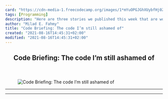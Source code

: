 ```yaml
---
card: "https://cdn-media-1.freecodecamp.org/images/1*mYuOPGJGhXUybfHj0ZciEA.png"
tags: [Programming]
description: "Here are three stories we published this week that are worth "
author: "Milad E. Fahmy"
title: "Code Briefing: The code I’m still ashamed of"
created: "2021-08-16T14:45:31+02:00"
modified: "2021-08-16T14:45:31+02:00"
---
```

<div class="site-wrapper">
<main id="site-main" class="site-main outer">
<div class="inner">
<article class="post-full post tag-programming tag-tech tag-women-in-tech tag-design tag-life-lessons ">
<header class="post-full-header">
<h1 class="post-full-title">Code Briefing: The code I’m still ashamed of</h1>
</header>
<figure class="post-full-image">
<picture>
<source media="(max-width: 700px)" sizes="1px" srcset="data:image/gif;base64,R0lGODlhAQABAIAAAAAAAP///yH5BAEAAAAALAAAAAABAAEAAAIBRAA7 1w">
<source media="(min-width: 701px)" sizes="(max-width: 800px) 400px,
(max-width: 1170px) 700px,
1400px" srcset="https://cdn-media-1.freecodecamp.org/images/1*mYuOPGJGhXUybfHj0ZciEA.png 300w,
https://cdn-media-1.freecodecamp.org/images/1*mYuOPGJGhXUybfHj0ZciEA.png 600w,
https://cdn-media-1.freecodecamp.org/images/1*mYuOPGJGhXUybfHj0ZciEA.png 1000w,
https://cdn-media-1.freecodecamp.org/images/1*mYuOPGJGhXUybfHj0ZciEA.png 2000w">
<img onerror="this.style.display='none'" src="https://cdn-media-1.freecodecamp.org/images/1*mYuOPGJGhXUybfHj0ZciEA.png" alt="Code Briefing: The code I’m still ashamed of">
</picture>
</figure>
<section class="post-full-content">
<div class="post-content">
</div>
<hr>
<hr>
</section>
</article>
</div>
</main>
</div>
<!-- Google Tag Manager (noscript) -->
<!-- End Google Tag Manager (noscript) -->
